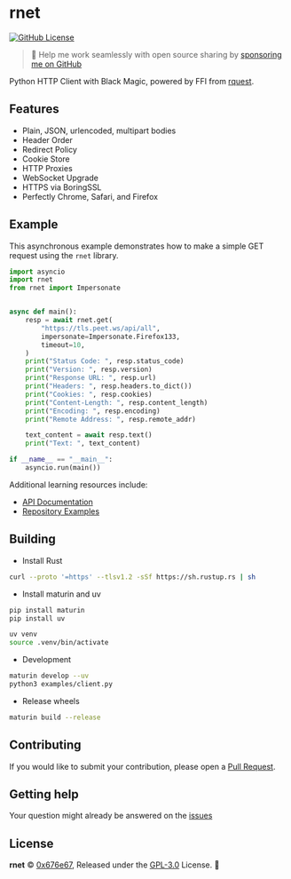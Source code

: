 # rnet

[![GitHub License](https://img.shields.io/github/license/0x676e67/rnet)](https://github.com/0x676e67/rnet/blob/main/LICENSE)

> 🚀 Help me work seamlessly with open source sharing by [sponsoring me on GitHub](https://github.com/0x676e67/0x676e67/blob/main/SPONSOR.md)

Python HTTP Client with Black Magic, powered by FFI from [rquest](https://github.com/0x676e67/rquest).

## Features

- Plain, JSON, urlencoded, multipart bodies
- Header Order
- Redirect Policy
- Cookie Store
- HTTP Proxies
- WebSocket Upgrade
- HTTPS via BoringSSL
- Perfectly Chrome, Safari, and Firefox

## Example

This asynchronous example demonstrates how to make a simple GET request using the `rnet` library.

```python
import asyncio
import rnet
from rnet import Impersonate


async def main():
    resp = await rnet.get(
        "https://tls.peet.ws/api/all",
        impersonate=Impersonate.Firefox133,
        timeout=10,
    )
    print("Status Code: ", resp.status_code)
    print("Version: ", resp.version)
    print("Response URL: ", resp.url)
    print("Headers: ", resp.headers.to_dict())
    print("Cookies: ", resp.cookies)
    print("Content-Length: ", resp.content_length)
    print("Encoding: ", resp.encoding)
    print("Remote Address: ", resp.remote_addr)

    text_content = await resp.text()
    print("Text: ", text_content)

if __name__ == "__main__":
    asyncio.run(main())
```

Additional learning resources include:

- [API Documentation](https://github.com/0x676e67/rnet/blob/main/rnet.pyi)
- [Repository Examples](https://github.com/0x676e67/rnet/tree/main/examples)

## Building

- Install Rust

```bash
curl --proto '=https' --tlsv1.2 -sSf https://sh.rustup.rs | sh
```

- Install maturin and uv

```bash
pip install maturin
pip install uv

uv venv
source .venv/bin/activate
```

- Development

```bash
maturin develop --uv
python3 examples/client.py
```

- Release wheels

```bash
maturin build --release
```

## Contributing

If you would like to submit your contribution, please open a [Pull Request](https://github.com/0x676e67/rnet/pulls).

## Getting help

Your question might already be answered on the [issues](https://github.com/0x676e67/rnet/issues)

## License

**rnet** © [0x676e67](https://github.com/0x676e67), Released under the [GPL-3.0](./LICENSE) License.
🥵